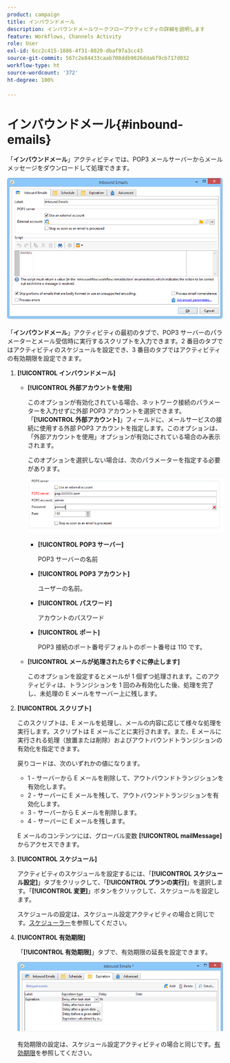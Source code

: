 ```yaml
---
product: campaign
title: インバウンドメール
description: インバウンドメールワークフローアクティビティの詳細を説明します
feature: Workflows, Channels Activity
role: User
exl-id: 6cc2c415-1886-4f31-8020-dbaf97a3cc43
source-git-commit: 567c2e84433caab708ddb9026dda6f9cb717d032
workflow-type: ht
source-wordcount: '372'
ht-degree: 100%

---
```


# インバウンドメール{#inbound-emails}



「**インバウンドメール**」アクティビティでは、POP3 メールサーバーからメールメッセージをダウンロードして処理できます。

![](assets/email_rec_edit_1.png)

「**インバウンドメール**」アクティビティの最初のタブで、POP3 サーバーのパラメーターとメール受信時に実行するスクリプトを入力できます。2 番目のタブではアクティビティのスケジュールを設定でき、3 番目のタブではアクティビティの有効期限を設定できます。

1. **[!UICONTROL インバウンドメール]**

   * **[!UICONTROL 外部アカウントを使用]**

     このオプションが有効化されている場合、ネットワーク接続のパラメーターを入力せずに外部 POP3 アカウントを選択できます。「**[!UICONTROL 外部アカウント]**」フィールドに、メールサービスの接続に使用する外部 POP3 アカウントを指定します。このオプションは、「外部アカウントを使用」オプションが有効にされている場合のみ表示されます。

     このオプションを選択しない場合は、次のパラメーターを指定する必要があります。

     ![](assets/email_rec_edit_1b.png)

      * **[!UICONTROL POP3 サーバー]**

        POP3 サーバーの名前

      * **[!UICONTROL POP3 アカウント]**

        ユーザーの名前。

      * **[!UICONTROL パスワード]**

        アカウントのパスワード

      * **[!UICONTROL ポート]**

        POP3 接続のポート番号デフォルトのポート番号は 110 です。

   * **[!UICONTROL メールが処理されたらすぐに停止します]**

     このオプションを設定するとメールが 1 個ずつ処理されます。このアクティビティは、トランジションを 1 回のみ有効化した後、処理を完了し、未処理の E メールをサーバー上に残します。

1. **[!UICONTROL スクリプト]**

   このスクリプトは、E メールを処理し、メールの内容に応じて様々な処理を実行します。スクリプトは E メールごとに実行されます。また、E メールに実行される処理（放置または削除）およびアウトバウンドトランジションの有効化を指定できます。

   戻りコードは、次のいずれかの値になります。

   * 1 - サーバーから E メールを削除して、アウトバウンドトランジションを有効化します。
   * 2 - サーバーに E メールを残して、アウトバウンドトランジションを有効化します。
   * 3 - サーバーから E メールを削除します。
   * 4 - サーバーに E メールを残します。

   E メールのコンテンツには、グローバル変数 **[!UICONTROL mailMessage]** からアクセスできます。

1. **[!UICONTROL スケジュール]**

   アクティビティのスケジュールを設定するには、「**[!UICONTROL スケジュール設定]**」タブをクリックして、「**[!UICONTROL プランの実行]**」を選択します。「**[!UICONTROL 変更]**」ボタンをクリックして、スケジュールを設定します。

   スケジュールの設定は、スケジュール設定アクティビティの場合と同じです。[スケジューラー](scheduler.md)を参照してください。

1. **[!UICONTROL 有効期限]**

   「**[!UICONTROL 有効期限]**」タブで、有効期限の延長を設定できます。

   ![](assets/email_rec_edit_3.png)

   有効期限の設定は、スケジュール設定アクティビティの場合と同じです。[有効期限](define-approvals.md)を参照してください。
